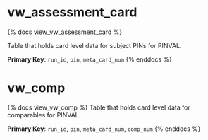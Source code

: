 # vw_assessment_card

{% docs view_vw_assessment_card %}

Table that holds card level data for subject PINs for PINVAL.

**Primary Key**: `run_id`, `pin`, `meta_card_num`
{% enddocs %}

# vw_comp

{% docs view_vw_comp %}
Table that holds card level data for comparables for PINVAL.

**Primary Key**: `run_id`, `pin`, `meta_card_num`, `comp_num`
{% enddocs %}
